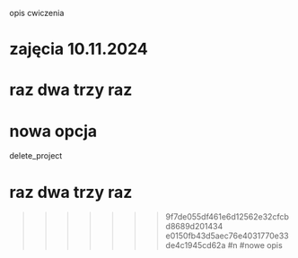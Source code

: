 opis cwiczenia
# zajęcia 10.11.2024

# raz dwa trzy raz 
# nowa opcja
delete_project

# raz dwa trzy raz 
>>>>>>> 9f7de055df461e6d12562e32cfcbd8689d201434
>>>>>>> e0150fb43d5aec76e4031770e33de4c1945cd62a
#n
#nowe
opis